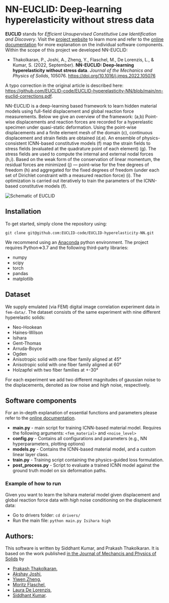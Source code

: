 # NN-EUCLID: Deep-learning hyperelasticity without stress data
**EUCLID** stands for *Efficient Unsupervised Constitutive Law Identification and Discovery*. Visit the [project website](https://euclid-code.github.io/) to learn more and refer to the [online documentation](https://euclid-code.github.io/EUCLID-hyperelasticity-NN/mkdocs/site/) for more explanation on the individual software components. Within the scope of this project we developed NN-EUCLID:


- Thakolkaran, P., Joshi, A., Zheng, Y., Flaschel, M., De Lorenzis, L., & Kumar, S. (2022, September). **NN-EUCLID: Deep-learning hyperelasticity without stress data**. *Journal of the Mechanics and Physics of Solids*, 105076. https://doi.org/10.1016/j.jmps.2022.105076

A typo correction in the original article is described here: https://github.com/EUCLID-code/EUCLID-hyperelasticity-NN/blob/main/nn-euclid-corrections.pdf.


NN-EUCLID is a deep-learning based framework to learn hidden material models using full-field displacement and global reaction force measurements. Below we give an overview of the framework: (a,b) Point-wise displacements and reaction forces are recorded for a hyperelastic specimen under quasi-static deformation. Using the point-wise displacements and a finite element mesh of the domain (c), continuous displacement and strain fields are obtained (d,e). An ensemble of physics-consistent ICNN-based constitutive models (f) map the strain fields to stress fields (evaluated at the quadrature point of each element) (g). The stress fields are used to compute the internal and external nodal forces (h,i). Based on the weak form of the conservation of linear momentum, the residual forces are minimized (j) — point-wise for the free degrees of freedom (h) and aggregated for the fixed degrees of freedom (under each set of Dirichlet constraint with a measured reaction force) (i). The optimization is carried out iteratively to train the parameters of the ICNN-based constitutive models (f).

![Schematic of EUCLID](mkdocs/docs/NN-EUCLID_schematic.png)



## Installation

To get started, simply clone the repository using:

`git clone git@github.com:EUCLID-code/EUCLID-hyperelasticity-NN.git`

We recommend using an [Anaconda](https://www.anaconda.com/download) python environment. The project requires Python=>3.7 and the following third-party libraries:

- numpy
- scipy
- torch
- pandas
- matplotlib

## Dataset
We supply emulated (via FEM) digital image correlation experiment data in `fem-data/`. The dataset consists of the same experiment with nine different hyperelastic solids:

- Neo-Hookean
- Haines-Wilson
- Isihara
- Gent-Thomas
- Arruda-Boyce
- Ogden
- Anisotropic solid with one fiber family aligned at 45°
- Anisotropic solid with one fiber family aligned at 60°
- Holzapfel with two fiber families at +-30°

For each experiment we add two different magnitudes of gaussian noise to the displacements, denoted as *low* noise and *high* noise, respectively.

## Software components

For an in-depth explanation of essential functions and parameters please refer to the [online documentation](https://euclid-code.github.io/EUCLID-hyperelasticity-NN/mkdocs/site/).

- **main.py**         - main script for training ICNN-based material model. Requires the following arguments: `<fem_material>` and `<noise_level>`
- **config.py**       - Contains all configurations and parameters (e.g., NN hyperparameters, plotting options)
- **models.py**       - Contains the ICNN-based material model, and a custom linear layer class.
- **train.py**        - Training script containing the physics-guided loss formulation.
- **post_process.py** - Script to evaluate a trained ICNN model against the ground truth model on six deformation paths.

### Example of how to run

Given you want to learn the Isihara material model given displacement and global reaction force data with *high* noise conditioning on the displacement data:

- Go to drivers folder: `cd drivers/`
- Run the main file: `python main.py Isihara high`

## Authors:
This software is written by Siddhant Kumar, and Prakash Thakolkaran.
It is based on the work published [in the Journal of Mechancis and Physics of Solids](https://www.sciencedirect.com/science/article/pii/S0022509622002538) by

 * [Prakash Thakolkaran](https://www.mech-mat.com/people#h.sqzfck889r1k),
 * [Akshay Joshi](https://www.mech-mat.com/people#h.sqzfck889r1),
 * [Yiwen Zheng](https://sites.google.com/site/aniruddhvashisth123/people?authuser=0#h.g0otpf1xivt2),
 * [Moritz Flaschel](https://scholar.google.com/citations?user=v-zgg-QAAAAJ&hl=de),
 * [Laura De Lorenzis](https://compmech.ethz.ch/the-group/people/principal-investigator.html),
 * [Siddhant Kumar](https://www.mech-mat.com/people#h.c3j1wfapt4wa).
